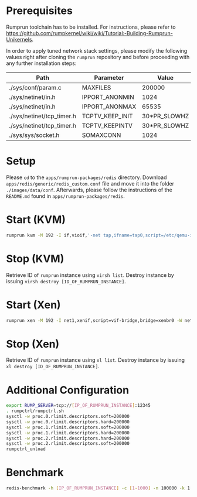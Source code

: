 Prerequisites
=============
Rumprun toolchain has to be installed. For instructions, please refer to https://github.com/rumpkernel/wiki/wiki/Tutorial:-Building-Rumprun-Unikernels.

In order to apply tuned network stack settings, please modify the following values right after cloning the `rumprun` repository and before proceeding with any further installation steps:

| Path                         | Parameter         | Value        |
| ---------------------------- | ----------------- | ------------ |
| ./sys/conf/param.c           | MAXFILES          | 200000       |
| ./sys/netinet/in.h           | IPPORT\_ANONMIN   | 1024         |
| ./sys/netinet/in.h           | IPPORT\_ANONMAX   | 65535        |
| ./sys/netinet/tcp\_timer.h   | TCPTV\_KEEP\_INIT | 30*PR_SLOWHZ |
| ./sys/netinet/tcp\_timer.h   | TCPTV\_KEEPINTV   | 30*PR_SLOWHZ |
| ./sys/sys/socket.h           | SOMAXCONN         | 1024         |    

 

Setup
=====
Please `cd` to the `apps/rumprun-packages/redis` directory. Download `apps/redis/generic/redis_custom.conf` file and move it into the folder `./images/data/conf`. Afterwards, please follow the instructions of the `README.md` found in `apps/rumprun-packages/redis`.

Start (KVM)
===========
```sh
rumprun kvm -M 192 -I if,vioif,'-net tap,ifname=tap0,script=/etc/qemu-ifup' -W if,inet,static,[IP_OF_RUMPRUN_INSTANCE]/24,[GATEWAY_IP] -e RUMPRUN_SYSPROXY=tcp://0:12345 -b images/data.iso,/data -b images/datapers.img,/backup -- bin/redis-server.bin /data/conf/redis_custom.conf
```

Stop (KVM)
==========
Retrieve ID of `rumprun` instance using `virsh list`. Destroy instance by issuing `virsh destroy [ID_OF_RUMPRUN_INSTANCE]`.


Start (Xen)
===========
```sh
rumprun xen -M 192 -I net1,xenif,script=vif-bridge,bridge=xenbr0 -W net1,inet,static,[IP_OF_RUMPRUN_INSTANCE]/24,[GATEWAY_IP] -e RUMPRUN_SYSPROXY=tcp://0:12345 -b images/data.iso,/data -b images/datapers.img,/backup -- bin/redis-server.bin /data/conf/redis_custom.conf
```
Stop (Xen)
==========
Retrieve ID of `rumprun` instance using `xl list`. Destroy instance by issuing `xl destroy [ID_OF_RUMPRUN_INSTANCE]`.


Additional Configuration
========================
```sh
export RUMP_SERVER=tcp://[IP_OF_RUMPRUN_INSTANCE]:12345
. rumpctrl/rumpctrl.sh
sysctl -w proc.0.rlimit.descriptors.soft=200000
sysctl -w proc.0.rlimit.descriptors.hard=200000
sysctl -w proc.1.rlimit.descriptors.soft=200000
sysctl -w proc.1.rlimit.descriptors.hard=200000
sysctl -w proc.2.rlimit.descriptors.hard=200000
sysctl -w proc.2.rlimit.descriptors.soft=200000
rumpctrl_unload
```

Benchmark
=========
```sh
redis-benchmark -h [IP_OF_RUMPRUN_INSTANCE] -c [1-1000] -n 100000 -k 1 -t set,get
```